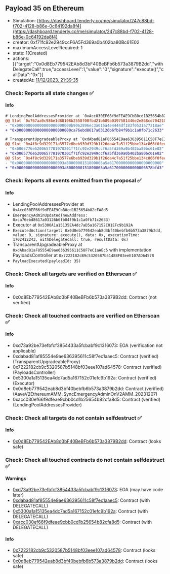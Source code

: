 ## Payload 35 on Ethereum

- Simulation: [https://dashboard.tenderly.co/me/simulator/247c88bd-f702-4128-b86e-0c64192da8f4](https://dashboard.tenderly.co/me/simulator/247c88bd-f702-4128-b86e-0c64192da8f4)
- creator: 0xf71fc92e2949ccF6A5Fd369a0b402ba80Bc61E02
- maximumAccessLevelRequired: 1
- state: 1(Created)
- actions: [{"target":"0x0d8Eb779542EAb8d3bF40BeBFb6b573a3879B2dd","withDelegateCall":true,"accessLevel":1,"value":"0","signature":"execute()","callData":"0x"}]
- createdAt: [11/12/2023, 21:39:35](https://etherscan.io/tx/0x2f83322d3e22016a8fd349ad1d6e4c494c3125e017e8d9c3fc5f4623a2787843)

### Check: Reports all state changes :white_check_mark:

#### Info


```diff
# LendingPoolAddressesProvider at `0xAcc030EF66f9dFEAE9CbB0cd1B25654b82cFA8d5`
@@ Slot `0x767aa9c986e1d88108b2558f00fbd21b689a0397581446e2e868cd70421026cc` @@
- "0x000000000000000000000000b9062896ec3a615a4e4444df183f0531a77218ae"
+ "0x000000000000000000000000ca76ebd8617a03126b6fb84f9b1c1a0fb71c2633"
```

```diff
# TransparentUpgradeableProxy at `0xdAbad81aF85554E9ae636395611C58F7eC1aAEc5` with implementation PayloadsController at `0x7222182cB9c5320587b5148BF03eeE107AD64578`
@@ Slot `0x4f8c9d329171a3577e6beb939d329b1f26da4c7a51f25bbe134c866f0feee945` @@
- "0x0065776e5200657781970201f71fc92e2949ccf6a5fd369a0b402ba80bc61e02"
+ "0x0065776e5200657781970301f71fc92e2949ccf6a5fd369a0b402ba80bc61e02"
@@ Slot `0x4f8c9d329171a3577e6beb939d329b1f26da4c7a51f25bbe134c866f0feee946` @@
- "0x000000000000000000093a8000000151800065a5a61700000000000000000000"
+ "0x000000000000000000093a8000000151800065a5a6170000000000006578bfd3"
```


### Check: Reports all events emitted from the proposal :white_check_mark:

#### Info

- LendingPoolAddressesProvider at `0xAcc030EF66f9dFEAE9CbB0cd1B25654b82cFA8d5`
- `EmergencyAdminUpdated(newAddress: 0xca76ebd8617a03126b6fb84f9b1c1a0fb71c2633)`
- Executor at `0x5300A1a15135EA4dc7aD5a167152C01EFc9b192A`
- `ExecutedAction(target: 0x0d8eb779542eab8d3bf40bebfb6b573a3879b2dd, value: 0, signature: execute(), data: 0x, executionTime: 1702412243, withDelegatecall: true, resultData: 0x)`
- TransparentUpgradeableProxy at `0xdAbad81aF85554E9ae636395611C58F7eC1aAEc5` with implementation PayloadsController at `0x7222182cB9c5320587b5148BF03eeE107AD64578`
- `PayloadExecuted(payloadId: 35)`

### Check: Check all targets are verified on Etherscan :white_check_mark:

#### Info

- 0x0d8Eb779542EAb8d3bF40BeBFb6b573a3879B2dd: Contract (not verified)

### Check: Check all touched contracts are verified on Etherscan :white_check_mark:

#### Info

- 0xd73a92be73efbfcf3854433a5fcbabf9c1316073: EOA (verification not applicable)
- 0xdabad81af85554e9ae636395611c58f7ec1aaec5: Contract (verified) (TransparentUpgradeableProxy)
- 0x7222182cb9c5320587b5148bf03eee107ad64578: Contract (verified) (PayloadsController)
- 0x5300a1a15135ea4dc7ad5a167152c01efc9b192a: Contract (verified) (Executor)
- 0x0d8eb779542eab8d3bf40bebfb6b573a3879b2dd: Contract (verified) (AaveV2EthereumAMM_SyncEmergencyAdminOnV2AMM_20231207)
- 0xacc030ef66f9dfeae9cbb0cd1b25654b82cfa8d5: Contract (verified) (LendingPoolAddressesProvider)

### Check: Check all targets do not contain selfdestruct :white_check_mark:

#### Info

- [0x0d8Eb779542EAb8d3bF40BeBFb6b573a3879B2dd](https://etherscan.io/address/0x0d8Eb779542EAb8d3bF40BeBFb6b573a3879B2dd): Contract (looks safe)

### Check: Check all touched contracts do not contain selfdestruct :white_check_mark:

#### Warnings

- [0xd73a92be73efbfcf3854433a5fcbabf9c1316073](https://etherscan.io/address/0xd73a92be73efbfcf3854433a5fcbabf9c1316073): EOA (may have code later)
- [0xdabad81af85554e9ae636395611c58f7ec1aaec5](https://etherscan.io/address/0xdabad81af85554e9ae636395611c58f7ec1aaec5): Contract (with DELEGATECALL)
- [0x5300a1a15135ea4dc7ad5a167152c01efc9b192a](https://etherscan.io/address/0x5300a1a15135ea4dc7ad5a167152c01efc9b192a): Contract (with DELEGATECALL)
- [0xacc030ef66f9dfeae9cbb0cd1b25654b82cfa8d5](https://etherscan.io/address/0xacc030ef66f9dfeae9cbb0cd1b25654b82cfa8d5): Contract (with DELEGATECALL)

#### Info

- [0x7222182cb9c5320587b5148bf03eee107ad64578](https://etherscan.io/address/0x7222182cb9c5320587b5148bf03eee107ad64578): Contract (looks safe)
- [0x0d8eb779542eab8d3bf40bebfb6b573a3879b2dd](https://etherscan.io/address/0x0d8eb779542eab8d3bf40bebfb6b573a3879b2dd): Contract (looks safe)

